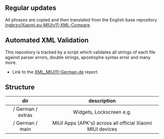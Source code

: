 ## Regular updates

All phrases are copied and then translated from the English base repository [ingbrzy/Xiaomi.eu-MIUIv11-XML-Compare](https://github.com/ingbrzy/Xiaomi.eu-MIUIv11-XML-Compare).

## Automated XML Validation

This repository is tracked by a script which validates all strings of each file against parser errors, double strings, apostrophe syntax error and many more.

- Link to the [XML_MIUI11-German-de](https://translators.xiaomi.eu/XML_MIUI11-German-de.html) report.

## Structure

dir | description
:------------: | :------------:
/ German / extras | Widgets, Lockscreen e.g.
/ German / main | MIUI Apps (APK's) across all official Xiaomi MIUI devices
